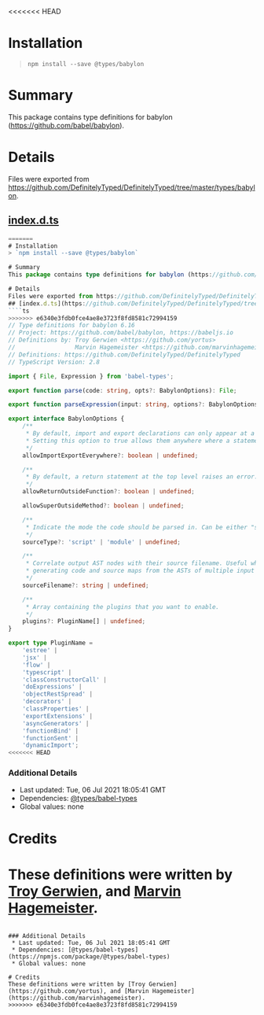 <<<<<<< HEAD
# Installation
> `npm install --save @types/babylon`

# Summary
This package contains type definitions for babylon (https://github.com/babel/babylon).

# Details
Files were exported from https://github.com/DefinitelyTyped/DefinitelyTyped/tree/master/types/babylon.
## [index.d.ts](https://github.com/DefinitelyTyped/DefinitelyTyped/tree/master/types/babylon/index.d.ts)
````ts
=======
# Installation
> `npm install --save @types/babylon`

# Summary
This package contains type definitions for babylon (https://github.com/babel/babylon).

# Details
Files were exported from https://github.com/DefinitelyTyped/DefinitelyTyped/tree/master/types/babylon.
## [index.d.ts](https://github.com/DefinitelyTyped/DefinitelyTyped/tree/master/types/babylon/index.d.ts)
````ts
>>>>>>> e6340e3fdb0fce4ae8e3723f8fd8581c72994159
// Type definitions for babylon 6.16
// Project: https://github.com/babel/babylon, https://babeljs.io
// Definitions by: Troy Gerwien <https://github.com/yortus>
//                 Marvin Hagemeister <https://github.com/marvinhagemeister>
// Definitions: https://github.com/DefinitelyTyped/DefinitelyTyped
// TypeScript Version: 2.8

import { File, Expression } from 'babel-types';

export function parse(code: string, opts?: BabylonOptions): File;

export function parseExpression(input: string, options?: BabylonOptions): Expression;

export interface BabylonOptions {
    /**
     * By default, import and export declarations can only appear at a program's top level.
     * Setting this option to true allows them anywhere where a statement is allowed.
     */
    allowImportExportEverywhere?: boolean | undefined;

    /**
     * By default, a return statement at the top level raises an error. Set this to true to accept such code.
     */
    allowReturnOutsideFunction?: boolean | undefined;

    allowSuperOutsideMethod?: boolean | undefined;

    /**
     * Indicate the mode the code should be parsed in. Can be either "script" or "module".
     */
    sourceType?: 'script' | 'module' | undefined;

    /**
     * Correlate output AST nodes with their source filename. Useful when
     * generating code and source maps from the ASTs of multiple input files.
     */
    sourceFilename?: string | undefined;

    /**
     * Array containing the plugins that you want to enable.
     */
    plugins?: PluginName[] | undefined;
}

export type PluginName =
    'estree' |
    'jsx' |
    'flow' |
    'typescript' |
    'classConstructorCall' |
    'doExpressions' |
    'objectRestSpread' |
    'decorators' |
    'classProperties' |
    'exportExtensions' |
    'asyncGenerators' |
    'functionBind' |
    'functionSent' |
    'dynamicImport';
<<<<<<< HEAD

````

### Additional Details
 * Last updated: Tue, 06 Jul 2021 18:05:41 GMT
 * Dependencies: [@types/babel-types](https://npmjs.com/package/@types/babel-types)
 * Global values: none

# Credits
These definitions were written by [Troy Gerwien](https://github.com/yortus), and [Marvin Hagemeister](https://github.com/marvinhagemeister).
=======

````

### Additional Details
 * Last updated: Tue, 06 Jul 2021 18:05:41 GMT
 * Dependencies: [@types/babel-types](https://npmjs.com/package/@types/babel-types)
 * Global values: none

# Credits
These definitions were written by [Troy Gerwien](https://github.com/yortus), and [Marvin Hagemeister](https://github.com/marvinhagemeister).
>>>>>>> e6340e3fdb0fce4ae8e3723f8fd8581c72994159

